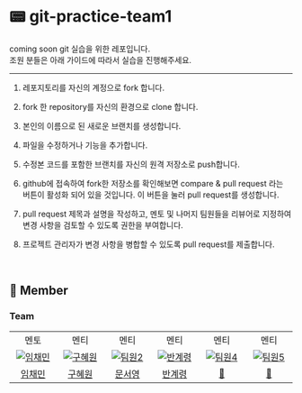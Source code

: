 # 📟 git-practice-team1

coming soon git 실습을 위한 레포입니다.<br>
조원 분들은 아래 가이드에 따라서 실습을 진행해주세요.

---

1. 레포지토리를 자신의 계정으로 fork 합니다.
2. fork 한 repository를 자신의 환경으로 clone 합니다.
3. 본인의 이름으로 된 새로운 브랜치를 생성합니다.

4. 파일을 수정하거나 기능을 추가합니다.
5. 수정본 코드를 포함한 브랜치를 자신의 원격 저장소로 push합니다.
6. github에 접속하여 fork한 저장소를 확인해보면 compare & pull request 라는 버튼이 활성화 되어 있을 것입니다. 이 버튼을 눌러 pull request를 생성합니다.
7. pull request 제목과 설명을 작성하고, 멘토 및 나머지 팀원들을 리뷰어로 지정하여 변경 사항을 검토할 수 있도록 권한을 부여합니다.
8. 프로젝트 관리자가 변경 사항을 병합할 수 있도록 pull request를 제출합니다.

<br>

## 🦕 Member

### Team

<table>
<tr>
<td align="center"> 멘토 </td>
<td align="center"> 멘티</td>
<td align="center"> 멘티</td>
<td align="center"> 멘티</td>
<td align="center"> 멘티</td>
<td align="center"> 멘티</td>

</tr>
  <tr>
    <td align="center" width="120px">
     <a href="https://github.com/Antraxmin" target="_blank">
        <img src="https://github.com/Antraxmin.png" alt="임채민" />
      </a>
    </td>
     <td align="center" width="120px">
      <a href="https://github.com/haewon1" target="_blank">
        <img src="https://github.com/haewon1.png" alt="구혜원" />
      </a>
    </td>
    <td align="center" width="120px">
      <a href="https://github.com" target="_blank">
        <img src="https://github.com/potato0730/-/assets/115160998/17f716dc-bf41-4ab8-99e3-4d407ed5691c" alt="팀원2" />
      </a>
    </td>
    <td align="center" width="120px">
      <a href="https://github.com/gyeryeongban" target="_blank">
        <img src="https://github.com/gyeryeongban.png" alt="반계령" />
      </a>
    </td>
     <td align="center" width="120px">
      <a href="https://github.com" target="_blank">
       <img src="https://cdn.icon-icons.com/icons2/1379/PNG/512/folderblackgithub_93133.png" alt="팀원4" />
      </a>
    </td>
       <td align="center" width="120px">
        <a href="https://github.com" target="_blank">
        <img src="https://cdn.icon-icons.com/icons2/1379/PNG/512/folderblackgithub_93133.png" alt="팀원5" />
      </a>
    </td>

  </tr>
  <tr>
    <td align="center">
      <a href="https://github.com/Antraxmin" target="_blank">
       임채민
      </a>
    </td>
     <td align="center">
      <a href="https://github.com/haewon1" target="_blank">
     구혜원
      </a>
    </td> 
     <td align="center">
      <a href="https://github.com" target="_blank">
      문서영
      </a>
       <td align="center">
      <a href="https://github.com/gyeryeongban" target="_blank">
       반계령
      </a>
    </td>
     <td align="center">
      <a href="https://github.com" target="_blank">
       🦕
      </a>
    </td>
    <td align="center">
      <a href="https://github.com" target="_blank">
       🦕
      </a>
    </td>
  </tr>
</table>

